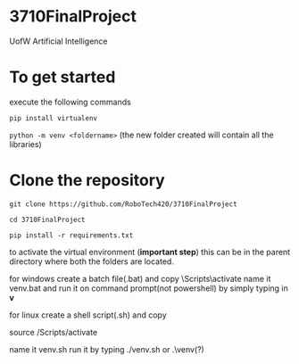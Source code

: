 # 3710FinalProject


UofW Artificial Intelligence 

# To get started

execute the following commands

```pip install virtualenv```

```python -m venv <foldername>```
(the new folder created will contain all the libraries)


# Clone the repository

```git clone https://github.com/RoboTech420/3710FinalProject```

```cd 3710FinalProject```

```pip install -r requirements.txt```

to activate the virtual environment (<b>important step</b>) 
this can be in the parent directory where both the folders are located.

for windows create a batch file(.bat) 
and copy
<foldername>\Scripts\activate
name it venv.bat
and run it on command prompt(not powershell) by simply typing in <b>v</b>

for linux create a shell script(.sh)
and copy

source <foldername>/Scripts/activate

  
name it venv.sh
run it by typing ./venv.sh or .\venv(?)



